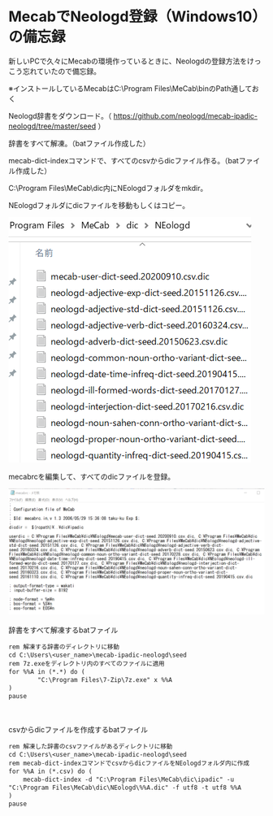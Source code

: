 # MecabでNeologd登録（Windows10）の備忘録
新しいPCで久々にMecabの環境作っているときに、Neologdの登録方法をけっこう忘れていたので備忘録。


※インストールしているMecabはC:\Program Files\MeCab\binのPath通しておく

Neologd辞書をダウンロード。（ https://github.com/neologd/mecab-ipadic-neologd/tree/master/seed ）

辞書をすべて解凍。（batファイル作成した）

mecab-dict-indexコマンドで、すべてのcsvからdicファイル作る。（batファイル作成した）

C:\Program Files\MeCab\dic内にNEologdフォルダをmkdir。

NEologdフォルダにdicファイルを移動もしくはコピー。

![dicdir](https://github.com/R-K-DataAnalyst/boilerplate/blob/master/source/0009_Neologd/dicdir.png)

mecabrcを編集して、すべてのdicファイルを登録。

![mecabrc_fig](https://github.com/R-K-DataAnalyst/boilerplate/blob/master/source/0009_Neologd/mecabrc_fig.png)
<br>
<br>
辞書をすべて解凍するbatファイル

```
rem 解凍する辞書のディレクトリに移動
cd C:\Users\<user_name>\mecab-ipadic-neologd\seed
rem 7z.exeをディレクトリ内のすべてのファイルに適用
for %%A in (*.*) do (
        "C:\Program Files\7-Zip\7z.exe" x %%A
)
pause
```
<br>
<br>
csvからdicファイルを作成するbatファイル

```
rem 解凍した辞書のcsvファイルがあるディレクトリに移動
cd C:\Users\<user_name>\mecab-ipadic-neologd\seed
rem mecab-dict-indexコマンドでcsvからdicファイルをNEologdフォルダ内に作成
for %%A in (*.csv) do (
	mecab-dict-index -d "C:\Program Files\MeCab\dic\ipadic" -u "C:\Program Files\MeCab\dic\NEologd\%%A.dic" -f utf8 -t utf8 %%A
)
pause
```